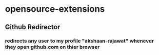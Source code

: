 # opensource-extensions

<h2>Github Redirector</h2>
<h3>redirects any user to my profile "akshaan-rajawat" whenever they open github.com on thier browser</h3>
